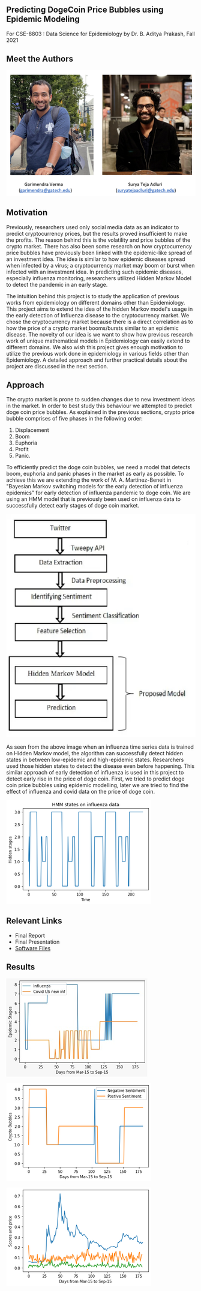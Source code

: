 ## Predicting DogeCoin Price Bubbles using Epidemic Modeling

For CSE-8803 : Data Science for Epidemiology by Dr. B. Aditya Prakash, Fall 2021

## Meet the Authors

![Authors](images/Gary-and-Surya.jpeg)


## Motivation 

Previously, researchers used only social media data as an indicator to predict cryptocurrency prices, but the results proved insufficient to make the profits. The reason behind this is the volatility and price bubbles of the crypto market. There has also been some research on how cryptocurrency price bubbles have previously been linked with the epidemic-like spread of an investment idea. The idea is similar to how epidemic diseases spread when infected by a virus; a cryptocurrency market may boom or burst when infected with an investment idea. In predicting such epidemic diseases, especially influenza monitoring, researchers utilized Hidden Markov Model to detect the pandemic in an early stage. 


The intuition behind this project is to study the application of previous works from epidemiology on different domains other than Epidemiology. This project aims to extend the idea of the hidden Markov model's usage in the early detection of Influenza disease to the cryptocurrency market. We chose the cryptocurrency market because there is a direct correlation as to how the price of a crypto market booms/bursts similar to an epidemic disease. The novelty of our idea is we want to show how previous research work of unique mathematical models in Epidemiology can easily extend to different domains. We also wish this project gives enough motivation to utilize the previous work done in epidemiology in various fields other than Epidemiology. A detailed approach and further practical details about the project are discussed in the next section. 

## Approach 


The crypto market is prone to sudden changes due to new investment ideas in the market. In order to best study this behaviour we attempted to predict doge coin price bubbles. As explained in the previous sections, crypto price bubble comprises of five phases in the following order: 
1. Displacement 
2. Boom 
3. Euphoria 
4. Profit 
5. Panic. 

To efficiently predict the doge coin bubbles, we need a model that detects boom, euphoria and panic phases in the market as early as possible. To achieve this we are extending the work of M. A. Martínez-Beneit in "Bayesian Markov switching models for the early detection of influenza epidemics" for early detection of influenza pandemic to doge coin. We are using an HMM model that is previously been used on influenza data to successfully detect early stages of doge coin market.

![Flowchart](images/tweepy.png)


As seen from the above image when an influenza time series data is trained on Hidden Markov model, the algorithm can successfully detect hidden states in between low-epidemic and high-epidemic states. Researchers used those hidden states to detect the disease even before happening. This similar approach of early detection of influenza is used in this project to detect early rise in the price of doge coin. First, we tried to predict doge coin price bubbles using epidemic modelling, later we are tried to find the effect of influenza and covid data on the price of doge coin. 

![Flowchart](images/Unknown-4.png)


## Relevant Links 
- Final Report 
- Final Presentation
- [Software Files](https://drive.google.com/file/d/1oEyzDL44sp8EAOPQ17Of0syf-rd2zqGf/view?usp=sharing)



## Results

![Flowchart](images/HMM.jpeg)

![Flowchart](images/Unknown-7.png)

![Flowchart](images/DogeVsTwitter.png)


